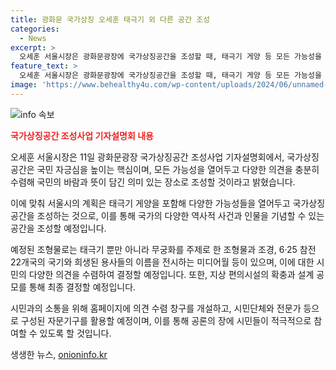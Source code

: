 ```yaml
---
title: 광화문 국가상징 오세훈 태극기 외 다른 공간 조성
categories:
  - News
excerpt: >
  오세훈 서울시장은 광화문광장에 국가상징공간을 조성할 때, 태극기 게양 등 모든 가능성을 열어두고 다양한 의견을 수렴하겠다고 밝혔다. 태극기 외에도 무궁화를 주제로 한 조형물 등 다채로운 디자인과 높이의 국가상징조형물을 구축할 예정이며, 시민의 공론장 참여를 적극 독려하고 있다. 국가상징조형물과 지상 편의시설 등은 향후 시민과 전문가의 의견을 모아 설계할 예정이며, 이를 위해 다양한 의견 수렴 창구를 마련하고 자문기구를 활용할 계획이다. 위치는 광장 중앙이 아닌 세종로공원 앞으로 정해졌으며, 2023년 중 착공, 2024년 말 완공을 목표로 계획 중이다.
feature_text: >
  오세훈 서울시장은 광화문광장에 국가상징공간을 조성할 때, 태극기 게양 등 모든 가능성을 열어두고 다양한 의견을 수렴하겠다고 밝혔다. 태극기 외에도 무궁화를 주제로 한 조형물 등 다채로운 디자인과 높이의 국가상징조형물을 구축할 예정이며, 시민의 공론장 참여를 적극 독려하고 있다. 국가상징조형물과 지상 편의시설 등은 향후 시민과 전문가의 의견을 모아 설계할 예정이며, 이를 위해 다양한 의견 수렴 창구를 마련하고 자문기구를 활용할 계획이다. 위치는 광장 중앙이 아닌 세종로공원 앞으로 정해졌으며, 2023년 중 착공, 2024년 말 완공을 목표로 계획 중이다.
image: 'https://www.behealthy4u.com/wp-content/uploads/2024/06/unnamed-file.png'
---
```


<p><img src="https://www.behealthy4u.com/wp-content/uploads/2024/06/unnamed-file.png" alt="info 속보" /></p>

<p><b><span style="color: #ee2323;">국가상징공간 조성사업 기자설명회 내용</span></b></p>

<p>오세훈 서울시장은 11일 광화문광장 국가상징공간 조성사업 기자설명회에서, 국가상징공간은 국민 자긍심을 높이는 핵심이며, 모든 가능성을 열어두고 다양한 의견을 충분히 수렴해 국민의 바람과 뜻이 담긴 의미 있는 장소로 조성할 것이라고 밝혔습니다.</p>

<p>이에 맞춰 서울시의 계획은 태극기 게양을 포함해 다양한 가능성들을 열어두고 국가상징공간을 조성하는 것으로, 이를 통해 국가의 다양한 역사적 사건과 인물을 기념할 수 있는 공간을 조성할 예정입니다.</p>

<p>예정된 조형물로는 태극기 뿐만 아니라 무궁화를 주제로 한 조형물과 조경, 6·25 참전 22개국의 국기와 희생된 용사들의 이름을 전시하는 미디어월 등이 있으며, 이에 대한 시민의 다양한 의견을 수렴하여 결정할 예정입니다. 또한, 지상 편의시설의 확충과 설계 공모를 통해 최종 결정할 예정입니다.</p>

<p>시민과의 소통을 위해 홈페이지에 의견 수렴 창구를 개설하고, 시민단체와 전문가 등으로 구성된 자문기구를 활용할 예정이며, 이를 통해 공론의 장에 시민들이 적극적으로 참여할 수 있도록 할 것입니다.</p>
생생한 뉴스, <a href="https://onioninfo.kr" rel="dofollow">onioninfo.kr</a>


